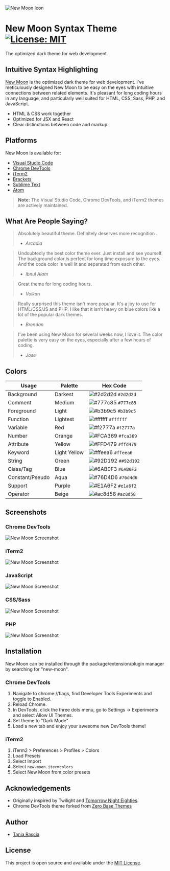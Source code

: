 ![New Moon Icon](new-moon-logo.png)

# New Moon Syntax Theme [![License: MIT](https://img.shields.io/badge/License-MIT-blue.svg)](https://opensource.org/licenses/MIT)

The optimized dark theme for web development.

## Intuitive Syntax Highlighting

[New Moon](https://taniarascia.github.io/new-moon) is the optimized dark theme for web development. I've meticulously designed New Moon to be easy on the eyes with intuitive connections between related elements. It's pleasant for long coding hours in any language, and particularly well suited for HTML, CSS, Sass, PHP, and JavaScript.

- HTML & CSS work together
- Optimized for JSX and React
- Clear distinctions between code and markup

## Platforms

New Moon is available for:

- [Visual Studio Code](https://marketplace.visualstudio.com/items?itemName=taniarascia.new-moon-vscode)
- [Chrome DevTools](https://github.com/taniarascia/new-moon-chrome-devtools)
- [iTerm2](https://github.com/taniarascia/new-moon/tree/master/iterm2)
- [Brackets](https://github.com/taniarascia/new-moon-brackets)
- [Sublime Text](https://packagecontrol.io/packages/New%20Moon%20Color%20Scheme)
- [Atom](https://github.atom.io/packages/new-moon-atom-syntax)

> **Note:** The Visual Studio Code, Chrome DevTools, and iTerm2 themes are actively maintained.

## What Are People Saying?

> Absolutely beautiful theme. Definitely deserves more recognition .
>
> - _Arcadia_

> Undoubtedly the best color theme ever. Just install and see yourself. The background color is perfect for long time exposure to the eyes. And the code color is well lit and separated from each other.
>
> - _Ibnul Alam_

> Great theme for long coding hours.
>
> - _Volkan_

> Really surprised this theme isn't more popular. It's a joy to use for HTML/CSS/JS and PHP. I like that it isn't heavy on blue colors like a lot of the popular dark themes.
>
> - _Brendan_

> I've been using New Moon for several weeks now, I love it. The color palette is very easy on the eyes, especially after a few hours of coding.
>
> - _Jose_

## Colors

| Usage           | Palette      | Hex Code                                                            |
| --------------- | ------------ | ------------------------------------------------------------------- |
| Background      | Darkest      | ![#2d2d2d](https://placehold.it/15/2d2d2d/ffffff?text=+) `#2d2d2d`  |
| Comment         | Medium       | ![#777c85](https://placehold.it/15/777c85/000000?text=+) `#777c85`  |
| Foreground      | Light        | ![#b3b9c5](https://placehold.it/15/b3b9c5/000000?text=+) `#b3b9c5`  |
| Function        | Lightest     | ![#ffffff](https://placehold.it/15/ffffff/000000?text=+) `#ffffff`  |
| Variable        | Red          | ![#f2777a](https://placehold.it/15/f2777a/000000?text=+) `#f2777a`  |
| Number          | Orange       | ![#FCA369](https://placehold.it/15/FCA369/000000?text=+) `#fca369`  |
| Attribute       | Yellow       | ![#FFD479](https://placehold.it/15/FFD479/000000?text=+) `#ffd479`  |
| Keyword         | Light Yellow | ![#ffeea6](https://placehold.it/15/FFEEA6/000000?text=+) `#ffeea6`  |
| String          | Green        | ![#92D192](https://placehold.it/15/92D192/000000?text=+) `##92d192` |
| Class/Tag       | Blue         | ![#6AB0F3](https://placehold.it/15/6AB0F3/000000?text=+) `#6AB0F3`  |
| Constant/Pseudo | Aqua         | ![#76D4D6](https://placehold.it/15/76D4D6/000000?text=+) `#76d4d6`  |
| Support         | Purple       | ![#E1A6F2](https://placehold.it/15/E1A6F2/000000?text=+) `#e1a6f2`  |
| Operator        | Beige        | ![#ac8d58](https://placehold.it/15/ac8d58/000000?text=+) `#ac8d58`  |

## Screenshots

### Chrome DevTools

![New Moon Screenshot](docs/samples/chromedevtools.png)

### iTerm2

![New Moon Screenshot](docs/samples/iterm2.png)

### JavaScript

![New Moon Screenshot](docs/samples/react.png)

### CSS/Sass

![New Moon Screenshot](docs/samples/css.png)

### PHP

![New Moon Screenshot](docs/samples/php2.png)

## Installation

New Moon can be installed through the package/extension/plugin manager by searching for "new-moon".

### Chrome DevTools

1. Navigate to chrome://flags, find Developer Tools Experiments and toggle to Enabled.
1. Reload Chrome.
1. In DevTools, click the three dots menu, go to Settings -> Experiments and select Allow UI Themes.
1. Set theme to "Dark Mode"
1. Load a new tab and enjoy your awesome new DevTools theme!

### iTerm2

1. iTerm2 > Preferences > Profiles > Colors
1. Load Presets
1. Select Import
1. Select `new-moon.itermcolors`
1. Select New Moon from color presets

## Acknowledgements

- Originally inspired by Twilight and [Tomorrow Night Eighties](https://github.com/chriskempson/tomorrow-theme).
- Chrome DevTools theme forked from [Zero Base Themes](https://github.com/mauricecruz/zero-base-themes)

## Author

- [Tania Rascia](https://www.taniarascia.com)

## License

This project is open source and available under the [MIT License](LICENSE.md).
